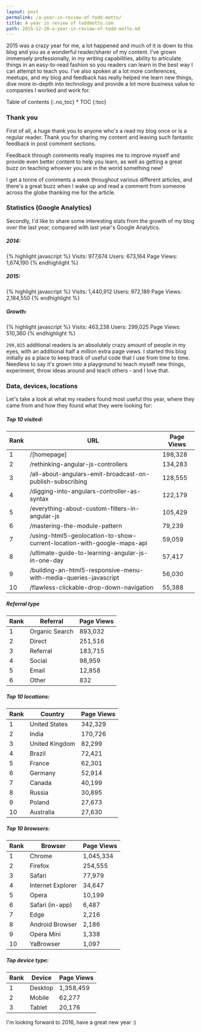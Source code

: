 ```yaml
---
layout: post
permalink: /a-year-in-review-of-todd-motto/
title: A year in review of toddmotto​.com
path: 2015-12-20-a-year-in-review-of-todd-motto.md
---
```


2015 was a crazy year for me, a lot happened and much of it is down to this blog and you as a wonderful reader/sharer of my content. I've grown immensely professionally, in my writing capabilities, ability to articulate things in an easy-to-read fashion so you readers can learn in the best way I can attempt to teach you. I've also spoken at a lot more conferences, meetups, and my blog and feedback has really helped me learn new things, dive more in-depth into technology and provide a lot more business value to companies I worked and work for.

<div class="toc" markdown="1">
<span class="gamma">Table of contents</span>
{:.no_toc}
* TOC
{:toc}
</div>

### Thank you

First of all, a huge thank you to anyone who's a read my blog once or is a regular reader. Thank you for sharing my content and leaving such fantastic feedback in post comment sections.

Feedback through comments really inspires me to improve myself and provide even better content to help you learn, as well as getting a great buzz on teaching whoever you are in the world something new!

I get a tonne of comments a week throughout various different articles, and there's a great buzz when I wake up and read a comment from someone across the globe thanking me for the article.

### Statistics (Google Analytics)

Secondly, I'd like to share some interesting stats from the growth of my blog over the last year, compared with last year's Google Analytics.

##### 2014:

{% highlight javascript %}
Visits: 977,674
Users: 673,164
Page Views: 1,674,190
{% endhighlight %}

##### 2015:

{% highlight javascript %}
Visits: 1,440,912
Users: 972,189
Page Views: 2,184,550
{% endhighlight %}

##### Growth:

{% highlight javascript %}
Visits: 463,238
Users: 299,025
Page Views: 510,360
{% endhighlight %}

`299,025` additional readers is an absolutely crazy amount of people in my eyes, with an additional half a million extra page views. I started this blog initially as a place to keep track of useful code that I use from time to time. Needless to say it's grown into a playground to teach myself new things, experiment, throw ideas around and teach others - and I love that.

### Data, devices, locations

Let's take a look at what my readers found most useful this year, where they came from and how they found what they were looking for:

##### Top 10 visited:

| Rank    | URL                                                                    | Page Views |
| ------- | ---------------------------------------------------------------------- | ---------- |
| 1       | /[homepage]                                                            | 198,328    |
| 2       | /rethinking-angular-js-controllers                                     | 134,283    |
| 3       | /all-about-angulars-emit-broadcast-on-publish-subscribing              | 128,555    |
| 4       | /digging-into-angulars-controller-as-syntax                            | 122,179    |
| 5       | /everything-about-custom-filters-in-angular-js                         | 105,429    |
| 6       | /mastering-the-module-pattern                                          | 79,239     |
| 7       | /using-html5-geolocation-to-show-current-location-with-google-maps-api | 59,059     |
| 8       | /ultimate-guide-to-learning-angular-js-in-one-day                      | 57,417     |
| 9       | /building-an-html5-responsive-menu-with-media-queries-javascript       | 56,030     |
| 10      | /flawless-clickable-drop-down-navigation                               | 55,388     |

##### Referral type

| Rank    | Referral       | Page Views |
| ------- | -------------- | ---------- |
| 1       | Organic Search | 893,032    |
| 2       | Direct         | 251,516    |
| 3       | Referral       | 183,715    |
| 4       | Social         | 98,959     |
| 5       | Email          | 12,858     |
| 6       | Other          | 832        |

##### Top 10 locations:

| Rank    | Country        | Page Views   |
| ------- | -------------- | ------------ |
| 1       | United States  | 342,329      |
| 2       | India          | 170,726      |
| 3       | United Kingdom | 82,299       |
| 4       | Brazil         | 72,421       |
| 5       | France         | 62,301       |
| 6       | Germany        | 52,914       |
| 7       | Canada         | 40,199       |
| 8       | Russia         | 30,895       |
| 9       | Poland         | 27,673       |
| 10      | Australia      | 27,630       |

##### Top 10 browsers:

| Rank    | Browser           | Page Views   |
| ------- | ----------------- | ------------ |
| 1       | Chrome            | 1,045,334    |
| 2       | Firefox           | 254,555      |
| 3       | Safari            | 77,979       |
| 4       | Internet Explorer | 34,647       |
| 5       | Opera             | 10,199       |
| 6       | Safari (in-app)   | 6,487        |
| 7       | Edge              | 2,216        |
| 8       | Android Browser   | 2,186        |
| 9       | Opera Mini        | 1,338        |
| 10      | YaBrowser         | 1,097        |

##### Top device type:

| Rank    | Device            | Page Views   |
| ------- | ----------------- | ------------ |
| 1       | Desktop           | 1,358,459    |
| 2       | Mobile            | 62,277       |
| 3       | Tablet            | 20,176       |

I'm looking forward to 2016, have a great new year :)
